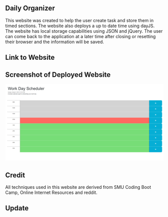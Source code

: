 ## Daily Organizer
This website was created to help the user create task and store them in timed sections. The website also deploys a up to date time using dayJS. The website has local storage capabilities using JSON and jQuery. 
The user can come back to the application at a later time after closing or resetting their browser and the information will be saved.




## Link to Website




## Screenshot of Deployed Website

![Alt text](image.png)




## Credit 
All techniques used in this website are derived from SMU Coding Boot Camp, Online Internet Resources and reddit.




## Update
